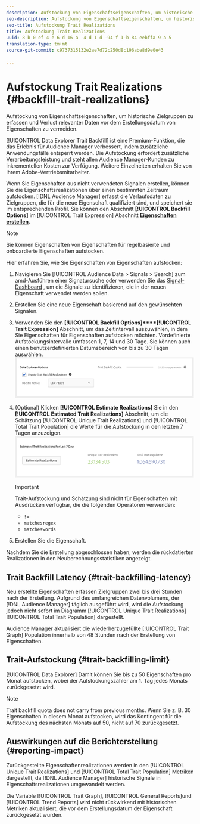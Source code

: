 ```yaml
---
description: Aufstockung von Eigenschaftseigenschaften, um historische Zielgruppen zu erfassen und Verlust relevanter Daten vor dem Erstellungsdatum von Eigenschaften zu vermeiden.
seo-description: Aufstockung von Eigenschaftseigenschaften, um historische Zielgruppen zu erfassen und Verlust relevanter Daten vor dem Erstellungsdatum von Eigenschaften zu vermeiden.
seo-title: Aufstockung Trait Realizations
title: Aufstockung Trait Realizations
uuid: 8 b 0 ef 4 e 6-d 16 a -4 d 1 d -94 f 1-b 84 eebffa 9 a 5
translation-type: tm+mt
source-git-commit: c9737315132e2ae7d72c250d8c196abe8d9e0e43

---
```



# Aufstockung Trait Realizations {#backfill-trait-realizations}

Aufstockung von Eigenschaftseigenschaften, um historische Zielgruppen zu erfassen und Verlust relevanter Daten vor dem Erstellungsdatum von Eigenschaften zu vermeiden.

[!UICONTROL Data Explorer Trait Backfill] ist eine Premium-Funktion, die das Erlebnis für Audience Manager verbessert, indem zusätzliche Anwendungsfälle entsperrt werden. Die Aufstockung erfordert zusätzliche Verarbeitungsleistung und steht allen Audience Manager-Kunden zu inkrementellen Kosten zur Verfügung. Weitere Einzelheiten erhalten Sie von Ihrem Adobe-Vertriebsmitarbeiter.

Wenn Sie Eigenschaften aus nicht verwendeten Signalen erstellen, können Sie die Eigenschaftsrealizationen über einen bestimmten Zeitraum aufstocken. [!DNL Audience Manager] erfasst die Verlaufsdaten zu Zielgruppen, die für die neue Eigenschaft qualifiziert sind, und speichert sie im entsprechenden Profil. Sie können den Abschnitt **[!UICONTROL Backfill Options]** im [!UICONTROL Trait Expression] Abschnitt **[Eigenschaften erstellen](../../features/traits/about-trait-builder.md)**.

>[!NOTE]
>
>Sie können Eigenschaften von Eigenschaften für regelbasierte und onboardierte Eigenschaften aufstocken.

Hier erfahren Sie, wie Sie Eigenschaften von Eigenschaften aufstocken:

1. Navigieren Sie [!UICONTROL Audience Data > Signals > Search] zum amd-Ausführen einer Signatursuche oder verwenden Sie das [Signal-Dashboard](../../features/data-explorer/data-explorer-signals-dashboard.md) , um die Signale zu identifizieren, die in der neuen Eigenschaft verwendet werden sollen.
1. Erstellen Sie eine neue Eigenschaft basierend auf den gewünschten Signalen.
1. Verwenden Sie den **[!UICONTROL Backfill Options]****[!UICONTROL Trait Expression]** Abschnitt, um das Zeitintervall auszuwählen, in dem Sie Eigenschaften für Eigenschaften aufstocken möchten. Vordefinierte Aufstockungsintervalle umfassen 1, 7, 14 und 30 Tage. Sie können auch einen benutzerdefinierten Datumsbereich von bis zu 30 Tagen auswählen.
   ![](assets/signals-trait-backfill.png)
1. (Optional) Klicken **[!UICONTROL Estimate Realizations]** Sie in den **[!UICONTROL Estimated Trait Realizations]** Abschnitt, um die Schätzung [!UICONTROL Unique Trait Realizations] und [!UICONTROL Total Trait Population] die Werte für die Aufstockung in den letzten 7 Tagen anzuzeigen.
   ![](assets/estimate-trait-realizations.png)
   >[!IMPORTANT]
   >
   >Trait-Aufstockung und Schätzung sind nicht für Eigenschaften mit Ausdrücken verfügbar, die die folgenden Operatoren verwenden:
   >    * `!=`
   >    * `matchesregex`
   >    * `matcheswords`

1. Erstellen Sie die Eigenschaft.

Nachdem Sie die Erstellung abgeschlossen haben, werden die rückdatierten Realizationen in den Neuberechnungsstatistiken angezeigt.

## Trait Backfill Latency {#trait-backfilling-latency}

Neu erstellte Eigenschaften erfassen Zielgruppen zwei bis drei Stunden nach der Erstellung. Aufgrund des umfangreichen Datenvolumens, der [!DNL Audience Manager] täglich ausgeführt wird, wird die Aufstockung jedoch nicht sofort im Diagramm [!UICONTROL Unique Trait Realizations][!UICONTROL Total Trait Population] dargestellt.

Audience Manager aktualisiert die wiederherzugefüllte [!UICONTROL Trait Graph] Population innerhalb von 48 Stunden nach der Erstellung von Eigenschaften.

## Trait-Aufstockung {#trait-backfilling-limit}

[!UICONTROL Data Explorer] Damit können Sie bis zu 50 Eigenschaften pro Monat aufstocken, wobei der Aufstockungszähler am 1. Tag jedes Monats zurückgesetzt wird.

>[!NOTE]
>
>Trait backfill quota does not carry from previous months. Wenn Sie z. B. 30 Eigenschaften in diesem Monat aufstocken, wird das Kontingent für die Aufstockung des nächsten Monats auf 50, nicht auf 70 zurückgesetzt.

## Auswirkungen auf die Berichterstellung {#reporting-impact}

Zurückgestellte Eigenschaftenrealizationen werden in den [!UICONTROL Unique Trait Realizations] und [!UICONTROL Total Trait Population] Metriken dargestellt, da [!DNL Audience Manager] historische Signale in Eigenschaftsrealizationen umgewandelt werden.

Die Variable [!UICONTROL Trait Graph], [!UICONTROL General Reports]und [!UICONTROL Trend Reports] wird nicht rückwirkend mit historischen Metriken aktualisiert, die vor dem Erstellungsdatum der Eigenschaft zurückgesetzt wurden.